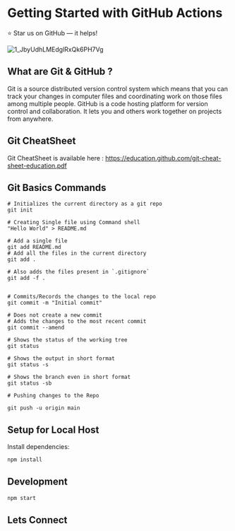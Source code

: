# Getting Started with GitHub Actions 


⭐ Star us on GitHub — it helps!


![1_JbyUdhLMEdglRxQk6PH7Vg](https://user-images.githubusercontent.com/53600644/115620618-d4345080-a30e-11eb-9531-5d35ce88573b.gif)


## What are Git  & GitHub ?

Git is a source distributed version control system which means that you can track your changes in computer files and coordinating work on those files among multiple people.
GitHub is a code hosting platform for version control and collaboration. It lets you and others work together on projects from anywhere.

## Git CheatSheet 

Git CheatSheet is available here  : https://education.github.com/git-cheat-sheet-education.pdf

## Git Basics Commands


```ssh
# Initializes the current directory as a git repo
git init

```

```ssh
# Creating Single file using Command shell
"Hello World" > README.md

```

```ssh
# Add a single file
git add README.md
# Add all the files in the current directory
git add .

# Also adds the files present in `.gitignore`
git add -f .


```

```ssh
# Commits/Records the changes to the local repo
git commit -m "Initial commit"

# Does not create a new commit
# Adds the changes to the most recent commit
git commit --amend

```
```ssh
# Shows the status of the working tree
git status

# Shows the output in short format
git status -s

# Shows the branch even in short format
git status -sb

```

```
# Pushing changes to the Repo 

git push -u origin main

```
## Setup for Local Host

Install dependencies:

```bash
npm install
```

## Development

```bash
npm start
```



## Lets Connect 


